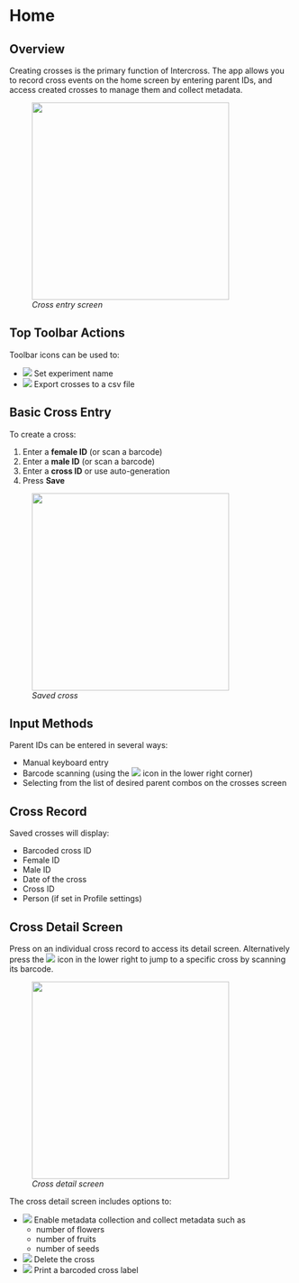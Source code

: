 <link rel="stylesheet" type="text/css" href="_styles/styles.css">

# Home

## Overview

Creating crosses is the primary function of Intercross. The app allows you to record cross events on the home screen by entering parent IDs, and access created crosses to manage them and collect metadata.

<figure class="image">
    <img class="screenshot" src="_static/images/cross_entry.png" width="350px">
    <figcaption class="screenshot-caption"><i>Cross entry screen</i></figcaption>
</figure>

## Top Toolbar Actions

Toolbar icons can be used to:
- <img class="icon" src="_static/icons/flask-empty-outline.png"> Set experiment name
- <img class="icon" src="_static/icons/content-save.png"> Export crosses to a csv file

## Basic Cross Entry

To create a cross:

1. Enter a **female ID** (or scan a barcode)
2. Enter a **male ID** (or scan a barcode)
3. Enter a **cross ID** or use auto-generation
4. Press **Save**

<figure class="image">
    <img class="screenshot" src="_static/images/cross_entry_2.png" width="350px">
    <figcaption class="screenshot-caption"><i>Saved cross</i></figcaption>
</figure>

## Input Methods

Parent IDs can be entered in several ways:
- Manual keyboard entry
- Barcode scanning (using the <img class="icon" src="_static/icons/barcode-scan.png"> icon in the lower right corner)
- Selecting from the list of desired parent combos on the crosses screen
  
## Cross Record

Saved crosses will display:
- Barcoded cross ID
- Female ID
- Male ID
- Date of the cross
- Cross ID
- Person (if set in Profile settings)

## Cross Detail Screen

Press on an individual cross record to access its detail screen. Alternatively press the <img class="icon" src="_static/icons/magnify.png">  icon in the lower right to jump to a specific cross by scanning its barcode.

<figure class="image">
    <img class="screenshot" src="_static/images/cross_details.png" width="350px">
    <figcaption class="screenshot-caption"><i>Cross detail screen</i></figcaption>
</figure>

The cross detail screen includes options to:
- <img class="icon" src="_static/icons/information-outline.png"> Enable metadata collection and collect metadata such as
  - number of flowers
  - number of fruits
  - number of seeds
- <img class="icon" src="_static/icons/delete.png"> Delete the cross
- <img class="icon" src="_static/icons/printer.png"> Print a barcoded cross label